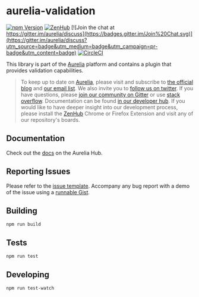 # aurelia-validation

[![npm Version](https://img.shields.io/npm/v/aurelia-validation.svg)](https://www.npmjs.com/package/aurelia-validation)
[![ZenHub](https://raw.githubusercontent.com/ZenHubIO/support/master/zenhub-badge.png)](https://zenhub.io)
[![Join the chat at https://gitter.im/aurelia/discuss](https://badges.gitter.im/Join%20Chat.svg)](https://gitter.im/aurelia/discuss?utm_source=badge&utm_medium=badge&utm_campaign=pr-badge&utm_content=badge)
[![CircleCI](https://circleci.com/gh/aurelia/validation.svg?style=shield)](https://circleci.com/gh/aurelia/validation)

This library is part of the [Aurelia](http://www.aurelia.io/) platform and contains a plugin that provides validation capabilities.

> To keep up to date on [Aurelia](http://www.aurelia.io/), please visit and subscribe to [the official blog](http://blog.aurelia.io/) and [our email list](http://eepurl.com/ces50j). We also invite you to [follow us on twitter](https://twitter.com/aureliaeffect). If you have questions, please [join our community on Gitter](https://gitter.im/aurelia/discuss) or use [stack overflow](http://stackoverflow.com/search?q=aurelia). Documentation can be found [in our developer hub](http://aurelia.io/hub.html). If you would like to have deeper insight into our development process, please install the [ZenHub](https://zenhub.io) Chrome or Firefox Extension and visit any of our repository's boards.

## Documentation

Check out the [docs](http://aurelia.io/hub.html#/doc/article/aurelia/validation/latest/validation-basics) on the Aurelia Hub.

## Reporting Issues

Please refer to the [issue template](ISSUE_TEMPLATE.md). Accompany any bug report with a demo of the issue using a [runnable Gist](https://gist.run/?id=381fdb1a4b0865a4c25026187db865ce).

## Building

```shell
npm run build
```

## Tests

```shell
npm run test
```

## Developing

```shell
npm run test-watch
```
